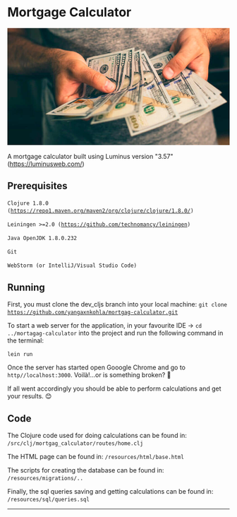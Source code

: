 # Mortgage Calculator

![alt text](resources/public/img/make_money_with_stocks.jpeg)

A mortgage calculator built using Luminus version "3.57" (https://luminusweb.com/)

## Prerequisites

<code>Clojure 1.8.0 (https://repo1.maven.org/maven2/org/clojure/clojure/1.8.0/)</code>

<code>Leiningen >=2.0 (https://github.com/technomancy/leiningen)</code>

<code>Java OpenJDK 1.8.0.232</code>

<code>Git</code>

<code>WebStorm (or IntelliJ/Visual Studio Code)</code>

## Running

First, you must clone the dev_cljs branch into your local machine: 
<code>git clone https://github.com/yangaxnkohla/mortgag-calculator.git</code>

To start a web server for the application, in your favourite IDE -> <code>cd ../mortagag-calculator</code> into the project and run the following command in the terminal:

    lein run 

Once the server has started open Gooogle Chrome and go to <code>http//localhost:3000</code>. Voilà!...or is something broken? 👀

If all went accordingly you should be able to perform calculations and get your results. 😊

## Code

The Clojure code used for doing calculations can be found in: 
<code>/src/clj/mortgag_calculator/routes/home.clj</code>

The HTML page can be found in: 
<code>/resources/html/base.html</code>

The scripts for creating the database can be found in: 
<code>/resources/migrations/..</code>

Finally, the sql queries saving and getting calculations can be found in: 
<code>/resources/sql/queries.sql</code>
***
